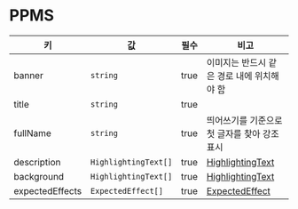 # PPMS

| 키 | 값 | 필수 | 비고 |
| --- | --- | --- | --- |
| banner | `string` | true | 이미지는 반드시 같은 경로 내에 위치해야 함 |
| title | `string` | true | |
| fullName | `string` | true | 띄어쓰기를 기준으로 첫 글자를 찾아 강조 표시 |
| description | `HighlightingText[]` | true | [HighlightingText](../../../models/highlighting-text.md) |
| background | `HighlightingText[]` | true | [HighlightingText](../../../models/highlighting-text.md) |
| expectedEffects | `ExpectedEffect[]` | true | [ExpectedEffect](../../../models/expected-effect.md) |
